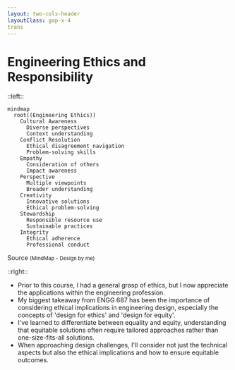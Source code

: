```yaml
---
layout: two-cols-header
layoutClass: gap-x-4
trans
---
```

# Engineering Ethics and Responsibility

<!-- How would you summarize what you learned about ethics, and/or
professional responsibility? What has been your one biggest
takeaway from ENGG 687? Going into your career, how will you
integrate these learnings? -->

::left::

```mermaid{scale: '0.4'}
mindmap
  root((Engineering Ethics))
    Cultural Awareness
      Diverse perspectives
      Context understanding
    Conflict Resolution
      Ethical disagreement navigation
      Problem-solving skills
    Empathy
      Consideration of others
      Impact awareness
    Perspective
      Multiple viewpoints
      Broader understanding
    Creativity
      Innovative solutions
      Ethical problem-solving
    Stewardship
      Responsible resource use
      Sustainable practices
    Integrity
      Ethical adherence
      Professional conduct
```

  <a class="text-right" link="https://mermaid.org">Source
<small class=" text-[8px]">(MindMap - Design by me)</small>
  </a>

<!-- - Taking ENGG 687 has significantly broadened my understanding of ethics, particularly in the context of engineering. -->

::right::

<v-clicks depths="1">

- Prior to this course, I had a general grasp of ethics, but I now appreciate the applications within the engineering profession.
- My biggest takeaway from ENGG 687 has been the importance of considering ethical implications in engineering design, especially the concepts of 'design for ethics' and 'design for equity'.
- I've learned to differentiate between equality and equity, understanding that equitable solutions often require tailored approaches rather than one-size-fits-all solutions.
- When approaching design challenges, I'll consider not just the technical aspects but also the ethical implications and how to ensure equitable outcomes.
</v-clicks>
